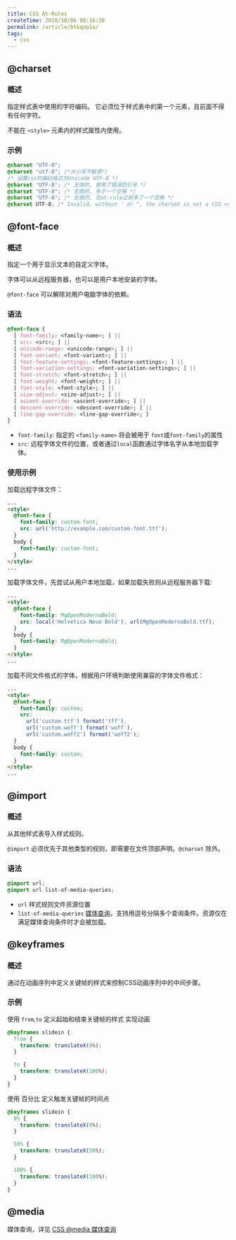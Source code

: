 ```yaml
---
title: CSS At-Rules
createTime: 2018/10/06 08:16:38
permalink: /article/btkqop1a/
tags:
  - css
---
```


## @charset

### 概述

指定样式表中使用的字符编码。 它必须位于样式表中的第一个元素，且前面不得有任何字符。

不能在 `<style>` 元素内的样式属性内使用。

### 示例

```css
@charset "UTF-8";
@charset "utf-8"; /*大小写不敏感*/
/* 设置css的编码格式为Unicode UTF-8 */
@charset 'UTF-8'; /* 无效的, 使用了错误的引号 */
@charset "UTF-8"; /* 无效的, 多于一个空格 */
@charset "UTF-8"; /* 无效的, 在at-rule之前多了一个空格 */
@charset UTF-8; /* Invalid, without ' or ", the charset is not a CSS <string> */
```

## @font-face

### 概述

指定一个用于显示文本的自定义字体。

字体可以从远程服务器，也可以是用户本地安装的字体。

`@font-face` 可以解除对用户电脑字体的依赖。

### 语法

```css
@font-face {
  [ font-family: <family-name>; ] ||
  [ src: <src>; ] ||
  [ unicode-range: <unicode-range>; ] ||
  [ font-variant: <font-variant>; ] ||
  [ font-feature-settings: <font-feature-settings>; ] ||
  [ font-variation-settings: <font-variation-settings>; ] ||
  [ font-stretch: <font-stretch>; ] ||
  [ font-weight: <font-weight>; ] ||
  [ font-style: <font-style>; ] ||
  [ size-adjust: <size-adjust>; ] ||
  [ ascent-override: <ascent-override>; ] ||
  [ descent-override: <descent-override>; ] ||
  [ line-gap-override: <line-gap-override>; ]
}
```

- `font-family`: 指定的 `<family-name>` 将会被用于 `font`或`font-family`的属性
- `src`: 远程字体文件的位置，或者通过`local`函数通过字体名字从本地加载字体。

### 使用示例

加载远程字体文件：

```html
...
<style>
  @font-face {
    font-family: custom-font;
    src: url('http://example.com/custom-font.ttf');
  }
  body {
    font-family: custom-font;
  }
</style>
...
```

加载字体文件，先尝试从用户本地加载，如果加载失败则从远程服务器下载:

```html
...
<style>
  @font-face {
    font-family: MgOpenModernaBold;
    src: local('Helvetica Neue Bold'), url(MgOpenModernaBold.ttf);
  }
  body {
    font-family: MgOpenModernaBold;
  }
</style>
...
```

加载不同文件格式的字体，根据用户环境判断使用兼容的字体文件格式：

```html
...
<style>
  @font-face {
    font-family: custom;
    src:
      url('custom.ttf') format('tff'),
      url('custom.woff') format('woff'),
      url('custom.woff2') format('woff2');
  }
  body {
    font-family: custom;
  }
</style>
...
```

## @import

### 概述

从其他样式表导入样式规则。

`@import` 必须优先于其他类型的规则，即需要在文件顶部声明。`@charset` 除外。

### 语法

```css
@import url;
@import url list-of-media-queries;
```

- `url` 样式规则文件资源位置
- `list-of-media-queries` [媒体查询](https://developer.mozilla.org/en-US/docs/Web/CSS/Media_Queries/Using_media_queries)，支持用逗号分隔多个查询条件。资源仅在满足媒体查询条件时才会被加载。

## @keyframes

### 概述

通过在动画序列中定义关键帧的样式来控制CSS动画序列中的中间步骤。

### 示例

使用 `from`,`to` 定义起始和结束关键帧的样式 实现动画

```css
@keyframes slidein {
  from {
    transform: translateX(0%);
  }

  to {
    transform: translateX(100%);
  }
}
```

使用 百分比 定义触发关键帧的时间点

```css
@keyframes slidein {
  0% {
    transform: translateX(0%);
  }

  50% {
    transform: translateX(50%);
  }

  100% {
    transform: translateX(100%);
  }
}
```

## @media

媒体查询，详见 [CSS @media 媒体查询](/post/fe5ruia1/)
